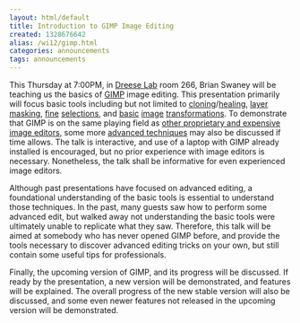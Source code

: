```yaml
---
layout: html/default
title: Introduction to GIMP Image Editing
created: 1328676642
alias: /wi12/gimp.html
categories: announcements
tags: announcements
---
```

This Thursday at 7:00PM, in [Dreese Lab](http://www.osu.edu/map/building.php?building=279) room 266, Brian Swaney will be teaching us the basics of [GIMP](http://www.gimp.org/) image editing. This presentation primarily will focus basic tools including but not limited to [cloning](http://docs.gimp.org/2.6/en/gimp-tool-clone.html)/[healing](http://docs.gimp.org/2.6/en/gimp-tool-heal.html), [layer](http://docs.gimp.org/en/gimp-image-combining.html) [masking](http://docs.gimp.org/2.6/en/gimp-layer-mask-menu.html), [fine](http://docs.gimp.org/2.6/en/gimp-using-paths-and-selections.html) [selections](http://docs.gimp.org/2.6/en/gimp-tool-iscissors.html), and [basic](http://docs.gimp.org/2.6/en/gimp-tool-rotate.html) [image](http://docs.gimp.org/2.6/en/gimp-tool-scale.html) [transformations](http://docs.gimp.org/2.6/en/gimp-tool-crop.html). To demonstrate that GIMP is on the same playing field as [other proprietary and expensive image editors](https://www.adobe.com/products/photoshopextended.html), some more [advanced techniques](https://www.youtube.com/watch?v=3RtFt6axp5s) may also be discussed if time allows. The talk is interactive, and use of a laptop with GIMP already installed is encouraged, but no prior experience with image editors is necessary. Nonetheless, the talk shall be informative for even experienced image editors.

Although past presentations have focused on advanced editing, a foundational understanding of the basic tools is essential to understand those techniques. In the past, many guests saw how to perform some advanced edit, but walked away not understanding the basic tools were ultimately unable to replicate what they saw. Therefore, this talk will be aimed at somebody who has never opened GIMP before, and provide the tools necessary to discover advanced editing tricks on your own, but still contain some useful tips for professionals.

Finally, the upcoming version of GIMP, and its progress will be discussed. If ready by the presentation, a new version will be demonstrated, and features will be explained. The overall progress of the new stable version will also be discussed, and some even newer features not released in the upcoming version will be demonstrated.
